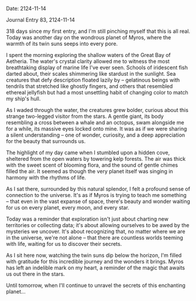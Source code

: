 Date: 2124-11-14

Journal Entry 83, 2124-11-14

318 days since my first entry, and I'm still pinching myself that this is all real. Today was another day on the wondrous planet of Myros, where the warmth of its twin suns seeps into every pore.

I spent the morning exploring the shallow waters of the Great Bay of Aetheria. The water's crystal clarity allowed me to witness the most breathtaking display of marine life I've ever seen. Schools of iridescent fish darted about, their scales shimmering like stardust in the sunlight. Sea creatures that defy description floated lazily by – gelatinous beings with tendrils that stretched like ghostly fingers, and others that resembled ethereal jellyfish but had a most unsettling habit of changing color to match my ship's hull.

As I waded through the water, the creatures grew bolder, curious about this strange two-legged visitor from the stars. A gentle giant, its body resembling a cross between a whale and an octopus, swam alongside me for a while, its massive eyes locked onto mine. It was as if we were sharing a silent understanding – one of wonder, curiosity, and a deep appreciation for the beauty that surrounds us.

The highlight of my day came when I stumbled upon a hidden cove, sheltered from the open waters by towering kelp forests. The air was thick with the sweet scent of blooming flora, and the sound of gentle chimes filled the air. It seemed as though the very planet itself was singing in harmony with the rhythms of life.

As I sat there, surrounded by this natural splendor, I felt a profound sense of connection to the universe. It's as if Myros is trying to teach me something – that even in the vast expanse of space, there's beauty and wonder waiting for us on every planet, every moon, and every star.

Today was a reminder that exploration isn't just about charting new territories or collecting data; it's about allowing ourselves to be awed by the mysteries we uncover. It's about recognizing that, no matter where we are in the universe, we're not alone – that there are countless worlds teeming with life, waiting for us to discover their secrets.

As I sit here now, watching the twin suns dip below the horizon, I'm filled with gratitude for this incredible journey and the wonders it brings. Myros has left an indelible mark on my heart, a reminder of the magic that awaits us out there in the stars.

Until tomorrow, when I'll continue to unravel the secrets of this enchanting planet...